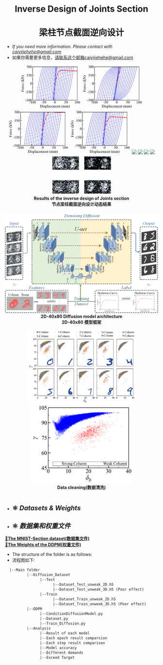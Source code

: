 <div align=center>
  
# Inverse Design of Joints Section
# 梁柱节点截面逆向设计
</div> 


* *If you need more information. Please contact with caiyijiehehe@gmail.com*
* 如果你需要更多信息，请联系这个邮箱caiyijiehehe@gmail.com
<div align=center>
  <img width="200" src="Chart/Curve_1.gif"/>
  <img width="200" src="Chart/Curve_2.gif"/>
  <img width="200" src="Chart/Curve_3.gif"/>
  <img width="200" src="Chart/Curve_4.gif"/>
  <img width="200" src="Chart/Section_1.gif"/>
  <img width="200" src="Chart/Section_2.gif"/>
  <img width="200" src="Chart/Section_3.gif"/>
  <img width="200" src="Chart/Section_4.gif"/>
  <img width="200" src="Chart/Section_DDPM.gif"/>
   <div align=center><strong>Results of the inverse design of Joints section</strong></div>
   <div align=center><strong>节点梁柱截面逆向设计动态结果</strong></div>
</div><br>    

<div align=center>
  <img width="700" src="Chart/40x80 Diffusion model architecture.png"/>
   <div align=center><strong>2D-40x80 Diffusion model architecture</strong></div>
   <div align=center><strong>2D-40x80 模型框架</strong></div>
</div><br>   

<div align=center>
  <img width="360" src="Chart/Dataset_Performance.png"/>
  <img width="340" src="Chart/All_Performance.PNG"/>
   <div align=center><strong>Data cleaning(数据清洗)</strong></div>
</div><br>   


* ## ⚛️ **_Datasets & Weights_**  
* ## ⚛️ **_数据集和权重文件_**  
[**🔗The MNIST-Section dataset(数据集文件)**](https://github.com/YijieCai/Inverse-design-of-beam-column-joints/releases/tag/Dataset)     
[**🔗The Weights of the DDPM(权重文件)**](https://github.com/YijieCai/Inverse-design-of-beam-column-joints/releases/tag/Weight)



* The structure of the folder is as follows:
* 流程图如下:
```
  |--Main folder
          |--Diffusion_Dataset
                |--Test
                      |--Dataset_Test_unweak_2D.h5
                      |--Dataset_Test_unweak_3D.h5 (Poor effect)
                |--Train
                      |--Dataset_Train_unweak_2D.h5
                      |--Dataset_Train_unweak_3D.h5 (Poor effect)
          |--DDPM
                |--ConditionDiffusionModel.py
                |--Dataset.py
                |--Train_Diffusion.py
          |--Analysis
                |--Result of each model
                |--Each epoch result comparsion
                |--Each step result comparison
                |--Model accuracy
                |--Different demands
                |--Exceed Target
```
